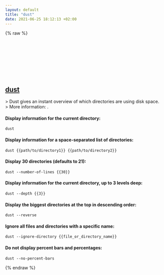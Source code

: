 ```yaml
---
layout: default
title: "dust"
date: 2021-06-25 18:12:13 +02:00
---
```

{% raw %}
<h2 id="dust">
  <a href="/en/common/dust.html">dust</a> <a href="#dust"><svg class="icon">
    <use href="/assets/images/unicode_sprite.svg#link" />
  </svg></a>
</h2>
> Dust gives an instant overview of which directories are using disk space.
> More information: <https://github.com/bootandy/dust>.

#### Display information for the current directory:
```shell
dust
```
#### Display information for a space-separated list of directories:
```shell
dust {{path/to/directory1}} {{path/to/directory2}}
```
#### Display 30 directories (defaults to 21):
```shell
dust --number-of-lines {{30}}
```
#### Display information for the current directory, up to 3 levels deep:
```shell
dust --depth {{3}}
```
#### Display the biggest directories at the top in descending order:
```shell
dust --reverse
```
#### Ignore all files and directories with a specific name:
```shell
dust --ignore-directory {{file_or_directory_name}}
```
#### Do not display percent bars and percentages:
```shell
dust --no-percent-bars
```
{% endraw %}